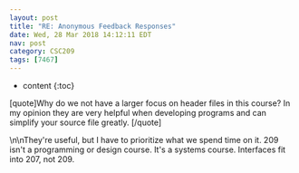 ```yaml
---
layout: post
title: "RE: Anonymous Feedback Responses"
date: Wed, 28 Mar 2018 14:12:11 EDT
nav: post
category: CSC209
tags: [7467]
---
```


* content
{:toc}

[quote]Why do we not have a larger focus on header files in this course? In my opinion they are very helpful when developing programs and can simplify your source file greatly. [/quote]
<!-- more -->
<p>\n\nThey're useful, but I have to prioritize what we spend time on it. 209 isn't a programming or design course. It's a systems course. Interfaces fit into 207, not 209.</p>
